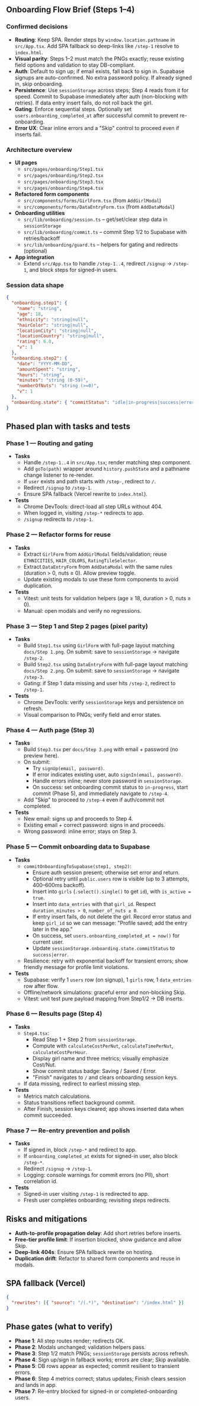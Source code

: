 ## Onboarding Flow Brief (Steps 1–4)

### Confirmed decisions
- **Routing**: Keep SPA. Render steps by `window.location.pathname` in `src/App.tsx`. Add SPA fallback so deep-links like `/step-1` resolve to `index.html`.
- **Visual parity**: Steps 1–2 must match the PNGs exactly; reuse existing field options and validation to stay DB-compliant.
- **Auth**: Default to sign up; if email exists, fall back to sign in. Supabase signups are auto-confirmed. No extra password policy. If already signed in, skip onboarding.
- **Persistence**: Use `sessionStorage` across steps; Step 4 reads from it for speed. Commit to Supabase immediately after auth (non-blocking with retries). If data entry insert fails, do not roll back the girl.
- **Gating**: Enforce sequential steps. Optionally set `users.onboarding_completed_at` after successful commit to prevent re-onboarding.
- **Error UX**: Clear inline errors and a "Skip" control to proceed even if inserts fail.

### Architecture overview
- **UI pages**
  - `src/pages/onboarding/Step1.tsx`
  - `src/pages/onboarding/Step2.tsx`
  - `src/pages/onboarding/Step3.tsx`
  - `src/pages/onboarding/Step4.tsx`
- **Refactored form components**
  - `src/components/forms/GirlForm.tsx` (from `AddGirlModal`)
  - `src/components/forms/DataEntryForm.tsx` (from `AddDataModal`)
- **Onboarding utilities**
  - `src/lib/onboarding/session.ts` – get/set/clear step data in `sessionStorage`
  - `src/lib/onboarding/commit.ts` – commit Step 1/2 to Supabase with retries/backoff
  - `src/lib/onboarding/guard.ts` – helpers for gating and redirects (optional)
- **App integration**
  - Extend `src/App.tsx` to handle `/step-1..4`, redirect `/signup` → `/step-1`, and block steps for signed-in users.

### Session data shape
```json
{
  "onboarding.step1": {
    "name": "string",
    "age": 18,
    "ethnicity": "string|null",
    "hairColor": "string|null",
    "locationCity": "string|null",
    "locationCountry": "string|null",
    "rating": 6.0,
    "v": 1
  },
  "onboarding.step2": {
    "date": "YYYY-MM-DD",
    "amountSpent": "string",
    "hours": "string",
    "minutes": "string (0-59)",
    "numberOfNuts": "string (>=0)",
    "v": 1
  },
  "onboarding.state": { "commitStatus": "idle|in-progress|success|error", "v": 1 }
}
```

## Phased plan with tasks and tests

### Phase 1 — Routing and gating
- **Tasks**
  - Handle `/step-1..4` in `src/App.tsx`; render matching step component.
  - Add `goTo(path)` wrapper around `history.pushState` and a pathname change listener to re-render.
  - If `user` exists and path starts with `/step-`, redirect to `/`.
  - Redirect `/signup` to `/step-1`.
  - Ensure SPA fallback (Vercel rewrite to `index.html`).
- **Tests**
  - Chrome DevTools: direct-load all step URLs without 404.
  - When logged in, visiting `/step-*` redirects to app.
  - `/signup` redirects to `/step-1`.

### Phase 2 — Refactor forms for reuse
- **Tasks**
  - Extract `GirlForm` from `AddGirlModal` fields/validation; reuse `ETHNICITIES`, `HAIR_COLORS`, `RatingTileSelector`.
  - Extract `DataEntryForm` from `AddDataModal` with the same rules (duration > 0, nuts ≥ 0). Allow preview toggle.
  - Update existing modals to use these form components to avoid duplication.
- **Tests**
  - Vitest: unit tests for validation helpers (age ≥ 18, duration > 0, nuts ≥ 0).
  - Manual: open modals and verify no regressions.

### Phase 3 — Step 1 and Step 2 pages (pixel parity)
- **Tasks**
  - Build `Step1.tsx` using `GirlForm` with full-page layout matching `docs/Step 1.png`. On submit: save to `sessionStorage` → navigate `/step-2`.
  - Build `Step2.tsx` using `DataEntryForm` with full-page layout matching `docs/Step 2.png`. On submit: save to `sessionStorage` → navigate `/step-3`.
  - Gating: if Step 1 data missing and user hits `/step-2`, redirect to `/step-1`.
- **Tests**
  - Chrome DevTools: verify `sessionStorage` keys and persistence on refresh.
  - Visual comparison to PNGs; verify field and error states.

### Phase 4 — Auth page (Step 3)
- **Tasks**
  - Build `Step3.tsx` per `docs/Step 3.png` with email + password (no preview here).
  - On submit:
    - Try `signUp(email, password)`.
    - If error indicates existing user, auto `signIn(email, password)`.
    - Handle errors inline; never store password in `sessionStorage`.
    - On success: set onboarding commit status to `in-progress`, start commit (Phase 5), and immediately navigate to `/step-4`.
  - Add "Skip" to proceed to `/step-4` even if auth/commit not completed.
- **Tests**
  - New email: signs up and proceeds to Step 4.
  - Existing email + correct password: signs in and proceeds.
  - Wrong password: inline error; stays on Step 3.

### Phase 5 — Commit onboarding data to Supabase
- **Tasks**
  - `commitOnboardingToSupabase(step1, step2)`:
    - Ensure auth session present; otherwise set error and return.
    - Optional retry until `public.users` row is visible (up to 3 attempts, 400–600ms backoff).
    - Insert into `girls` (`.select().single()` to get `id`), with `is_active = true`.
    - Insert into `data_entries` with that `girl_id`. Respect `duration_minutes > 0`, `number_of_nuts ≥ 0`.
    - If entry insert fails, do not delete the girl. Record error status and keep `girl_id` so we can message: "Profile saved; add the entry later in the app."
    - On success, set `users.onboarding_completed_at = now()` for current user.
    - Update `sessionStorage.onboarding.state.commitStatus` to `success|error`.
  - Resilience: retry with exponential backoff for transient errors; show friendly message for profile limit violations.
- **Tests**
  - Supabase: verify 1 `users` row (on signup), 1 `girls` row, 1 `data_entries` row after flow.
  - Offline/network simulations: graceful error and non-blocking Skip.
  - Vitest: unit test pure payload mapping from Step1/2 → DB inserts.

### Phase 6 — Results page (Step 4)
- **Tasks**
  - `Step4.tsx`:
    - Read Step 1 + Step 2 from `sessionStorage`.
    - Compute with `calculateCostPerNut`, `calculateTimePerNut`, `calculateCostPerHour`.
    - Display girl name and three metrics; visually emphasize Cost/Nut.
    - Show commit status badge: Saving / Saved / Error.
    - "Finish" navigates to `/` and clears onboarding session keys.
  - If data missing, redirect to earliest missing step.
- **Tests**
  - Metrics match calculations.
  - Status transitions reflect background commit.
  - After Finish, session keys cleared; app shows inserted data when commit succeeded.

### Phase 7 — Re-entry prevention and polish
- **Tasks**
  - If signed in, block `/step-*` and redirect to app.
  - If `onboarding_completed_at` exists for signed-in user, also block `/step-*`.
  - Redirect `/signup` → `/step-1`.
  - Logging: console warnings for commit errors (no PII), short correlation id.
- **Tests**
  - Signed-in user visiting `/step-1` is redirected to app.
  - Fresh user completes onboarding; revisiting steps redirects.

## Risks and mitigations
- **Auth-to-profile propagation delay**: Add short retries before inserts.
- **Free-tier profile limit**: If insertion blocked, show guidance and allow Skip.
- **Deep-link 404s**: Ensure SPA fallback rewrite on hosting.
- **Duplication drift**: Refactor to shared form components and reuse in modals.

## SPA fallback (Vercel)
```json
{
  "rewrites": [{ "source": "/(.*)", "destination": "/index.html" }]
}
```

## Phase gates (what to verify)
- **Phase 1**: All step routes render; redirects OK.
- **Phase 2**: Modals unchanged; validation helpers pass.
- **Phase 3**: Step 1/2 match PNGs; `sessionStorage` persists across refresh.
- **Phase 4**: Sign up/sign in fallback works; errors are clear; Skip available.
- **Phase 5**: DB rows appear as expected; commit resilient to transient errors.
- **Phase 6**: Step 4 metrics correct; status updates; Finish clears session and lands in app.
- **Phase 7**: Re-entry blocked for signed-in or completed-onboarding users.


